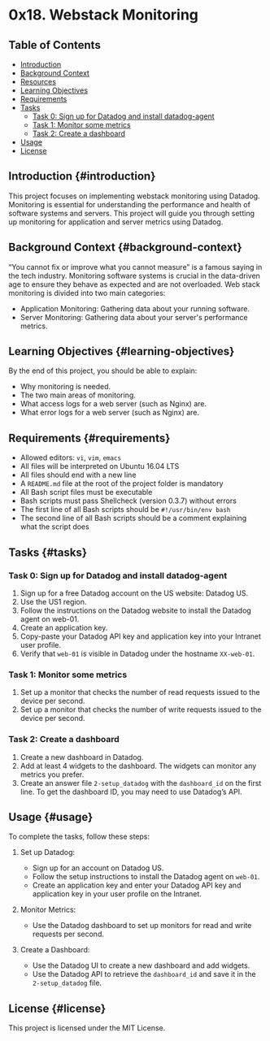 # 0x18. Webstack Monitoring

## Table of Contents

- [Introduction](#introduction)
- [Background Context](#background-context)
- [Resources](#resources)
- [Learning Objectives](#learning-objectives)
- [Requirements](#requirements)
- [Tasks](#tasks)
  - [Task 0: Sign up for Datadog and install datadog-agent](#task-0-sign-up-for-datadog-and-install-datadog-agent)
  - [Task 1: Monitor some metrics](#task-1-monitor-some-metrics)
  - [Task 2: Create a dashboard](#task-2-create-a-dashboard)
- [Usage](#usage)
- [License](#license)

## Introduction {#introduction}

This project focuses on implementing webstack monitoring using Datadog. Monitoring is essential for understanding the performance and health of software systems and servers. This project will guide you through setting up monitoring for application and server metrics using Datadog.

## Background Context {#background-context}

“You cannot fix or improve what you cannot measure” is a famous saying in the tech industry. Monitoring software systems is crucial in the data-driven age to ensure they behave as expected and are not overloaded. Web stack monitoring is divided into two main categories:

- Application Monitoring: Gathering data about your running software.
- Server Monitoring: Gathering data about your server's performance metrics.

## Learning Objectives {#learning-objectives}

By the end of this project, you should be able to explain:

- Why monitoring is needed.
- The two main areas of monitoring.
- What access logs for a web server (such as Nginx) are.
- What error logs for a web server (such as Nginx) are.

## Requirements {#requirements}

- Allowed editors: `vi`, `vim`, `emacs`
- All files will be interpreted on Ubuntu 16.04 LTS
- All files should end with a new line
- A `README.md` file at the root of the project folder is mandatory
- All Bash script files must be executable
- Bash scripts must pass Shellcheck (version 0.3.7) without errors
- The first line of all Bash scripts should be `#!/usr/bin/env bash`
- The second line of all Bash scripts should be a comment explaining what the script does

## Tasks {#tasks}

### Task 0: Sign up for Datadog and install datadog-agent

1. Sign up for a free Datadog account on the US website: Datadog US.
2. Use the US1 region.
3. Follow the instructions on the Datadog website to install the Datadog agent on web-01.
4. Create an application key.
5. Copy-paste your Datadog API key and application key into your Intranet user profile.
6. Verify that `web-01` is visible in Datadog under the hostname `XX-web-01`.

### Task 1: Monitor some metrics

1. Set up a monitor that checks the number of read requests issued to the device per second.
2. Set up a monitor that checks the number of write requests issued to the device per second.

### Task 2: Create a dashboard

1. Create a new dashboard in Datadog.
2. Add at least 4 widgets to the dashboard. The widgets can monitor any metrics you prefer.
3. Create an answer file `2-setup_datadog` with the `dashboard_id` on the first line. To get the dashboard ID, you may need to use Datadog’s API.

## Usage {#usage}

To complete the tasks, follow these steps:

1. Set up Datadog:
    - Sign up for an account on Datadog US.
    - Follow the setup instructions to install the Datadog agent on `web-01`.
    - Create an application key and enter your Datadog API key and application key in your user profile on the Intranet.

2. Monitor Metrics:
    - Use the Datadog dashboard to set up monitors for read and write requests per second.

3. Create a Dashboard:
    - Use the Datadog UI to create a new dashboard and add widgets.
    - Use the Datadog API to retrieve the `dashboard_id` and save it in the `2-setup_datadog` file.

## License {#license}

This project is licensed under the MIT License.
